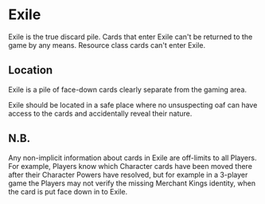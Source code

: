 # Exile

Exile is the true discard pile. Cards that enter Exile can't be returned to the game by any means. Resource class cards can't enter Exile.

## Location

Exile is a pile of face-down cards clearly separate from the gaming area.

Exile should be located in a safe place where no unsuspecting oaf can have access to the cards and accidentally reveal their nature.

## N.B.

Any non-implicit information about cards in Exile are off-limits to all Players. For example, Players know which Character cards have been moved there after their Character Powers have resolved, but for example in a 3-player game the Players may not verify the missing Merchant Kings identity, when the card is put face down in to Exile.
